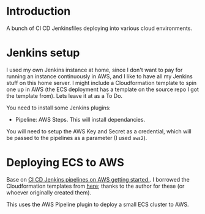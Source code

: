 # Introduction

A bunch of CI CD Jenkinsfiles deploying into various cloud environments.

# Jenkins setup

I used my own Jenkins instance at home, since I don't want to pay for running an instance continuously in AWS, and I like to have all my Jenkins stuff on this home server. I might include a Cloudformation template to spin one up in AWS (the ECS deployment has a template on the source repo I got the template from). Lets leave it at as a To Do.

You need to install some Jenkins plugins:
 * Pipeline: AWS Steps. This will install dependancies.

You will need to setup the AWS Key and Secret as a credential, which will be passed to the pipelines as a parameter (I used `aws2`).

# Deploying ECS to AWS

Base on [CI CD Jenkins pipelines on AWS getting started.](https://docs.aws.amazon.com/AWSGettingStartedContinuousDeliveryPipeline/latest/GettingStarted/CICD_Jenkins_Pipeline.html). I borrowed the Cloudformation templates from [here](https://github.com/jicowan/hello-world.git); thanks to the author for these (or whoever originally created them).

This uses the AWS Pipeline plugin to deploy a small ECS cluster to AWS.
